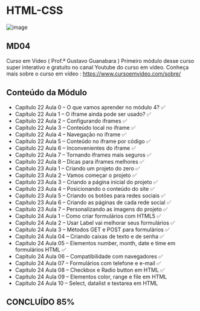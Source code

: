 # HTML-CSS 
![image](https://user-images.githubusercontent.com/87583186/171689878-de221f29-2618-4d32-8fbd-887e3277b727.png)

## MD04
Curso em Vídeo ( Prof.ª Gustavo Guanabara )
Primeiro módulo desse curso super interativo e gratuito no canal Youtube do curso em vídeo.
Conheça mais sobre o curso em vídeo : https://www.cursoemvideo.com/sobre/

Conteúdo da Módulo
 --- 
 -  Capítulo 22 Aula 0 – O que vamos aprender no módulo 4? :white_check_mark:
 -  Capítulo 22 Aula 1 – O iframe ainda pode ser usado? :white_check_mark:
 -  Capítulo 22 Aula 2 – Configurando iframes :white_check_mark:
 -  Capítulo 22 Aula 3 – Conteúdo local no iframe :white_check_mark:
 -  Capítulo 22 Aula 4 – Navegação no iframe :white_check_mark:
 -  Capítulo 22 Aula 5 – Conteúdo no iframe por código :white_check_mark:
 -  Capítulo 22 Aula 6 – Inconvenientes do iframe  :white_check_mark:
 -  Capítulo 22 Aula 7 – Tornando iframes mais seguros  :white_check_mark:
 -  Capítulo 22 Aula 8 – Dicas para iframes melhores  :white_check_mark:
 -  Capítulo 23 Aula 1 – Criando um projeto do zero  :white_check_mark:
 -  Capítulo 23 Aula 2 – Vamos começar o projeto  :white_check_mark:
 -  Capítulo 23 Aula 3 – Criando a página inicial do projeto  :white_check_mark:
 -  Capítulo 23 Aula 4 – Posicionando o conteúdo do site  :white_check_mark:
 -  Capítulo 23 Aula 5 – Criando os botões para redes sociais  :white_check_mark:
 -  Capítulo 23 Aula 6 – Criando as páginas de cada rede social  :white_check_mark:
 -  Capítulo 23 Aula 7 – Personalizando as imagens do projeto  :white_check_mark:
 -  Capítulo 24 Aula 1 – Como criar formulários com HTML5 :white_check_mark:
 -  Capítulo 24 Aula 2 – Usar Label vai melhorar seus formulários :white_check_mark:
 -  Capítulo 24 Aula 3 – Métodos GET e POST para formulários :white_check_mark:
 -  Capítulo 24 Aula 04 – Criando caixas de texto e de senha :white_check_mark:
 -  Capítulo 24 Aula 05 – Elementos number, month, date e time em formulários HTML :white_check_mark:
 -  Capítulo 24 Aula 06 – Compatibilidade com navegadores :white_check_mark:
 -  Capítulo 24 Aula 07 – Formulários com telefone e e-mail :white_check_mark:
 -  Capítulo 24 Aula 08 – Checkbox e Radio button em HTML :white_check_mark:
 -  Capítulo 24 Aula 09 – Elementos color, range e file em HTML
 -  Capítulo 24 Aula 10 – Select, datalist e textarea em HTML

 

## CONCLUÍDO 85%
